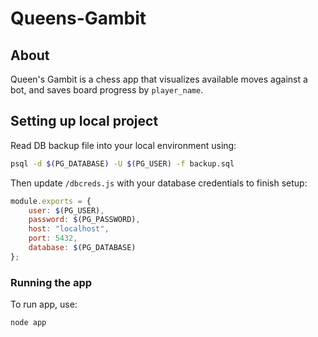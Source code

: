 # Queens-Gambit

## About
Queen's Gambit is a chess app that visualizes available moves against a bot, and saves board progress by `player_name`. 

## Setting up local project
Read DB backup file into your local environment using:
```bash
psql -d $(PG_DATABASE) -U $(PG_USER) -f backup.sql
```

Then update `/dbcreds.js` with your database credentials to finish setup:
```javascript
module.exports = {
    user: $(PG_USER),
    password: $(PG_PASSWORD),
    host: "localhost",
    port: 5432,
    database: $(PG_DATABASE)
};
```

### Running the app
To run app, use:
```bash
node app
```

